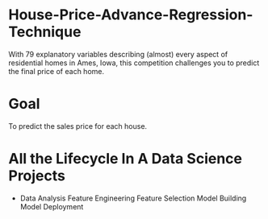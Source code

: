 # House-Price-Advance-Regression-Technique
With 79 explanatory variables describing (almost) every aspect of residential homes in Ames, Iowa, this competition challenges you to predict the final price of each home.

# Goal
To predict the sales price for each house.

# All the Lifecycle In A Data Science Projects
* Data Analysis
Feature Engineering
Feature Selection
Model Building
Model Deployment

